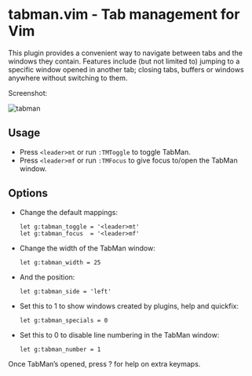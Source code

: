# tabman.vim - Tab management for Vim

This plugin provides a convenient way to navigate between tabs and the windows
they contain. Features include (but not limited to) jumping to a specific
window opened in another tab; closing tabs, buffers or windows anywhere without
switching to them.

Screenshot:

![tabman][1]

## Usage
* Press `<leader>mt` or run `:TMToggle` to toggle TabMan.
* Press `<leader>mf` or run `:TMFocus` to give focus to/open the TabMan window.

## Options
* Change the default mappings:

    ```vim
    let g:tabman_toggle = '<leader>mt'
    let g:tabman_focus  = '<leader>mf'
    ```

* Change the width of the TabMan window:

    ```vim
    let g:tabman_width = 25
    ```

* And the position:

    ```vim
    let g:tabman_side = 'left'
    ```

* Set this to 1 to show windows created by plugins, help and quickfix:

    ```vim
    let g:tabman_specials = 0
    ```

* Set this to 0 to disable line numbering in the TabMan window:

    ```vim
    let g:tabman_number = 1
    ```

Once TabMan’s opened, press ? for help on extra keymaps.

[1]: http://i.imgur.com/Hbi90.png
